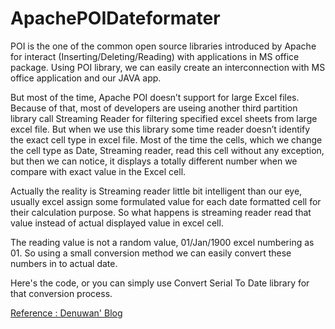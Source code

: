 # ApachePOIDateformater

POI is the one of the common open source libraries introduced by Apache for interact (Inserting/Deleting/Reading) with applications in MS office package. Using POI library, we can easily create an interconnection with MS office application and our JAVA app.  

But most of the time, Apache POI doesn’t support for large Excel files. Because of that, most of developers are useing another third partition library call Streaming Reader for filtering specified excel sheets from large excel file.  But when we use this library some time reader doesn’t identify the exact cell type in excel file. Most of the time the cells, which we change the cell type as Date, Streaming reader, read this cell without any exception, but then we can notice, it displays a totally different number when we compare with exact value in the Excel cell.

Actually the reality is Streaming reader little bit intelligent than our eye, usually excel assign some formulated value for each date formatted cell for their calculation purpose. So what happens is streaming reader read that value instead of actual displayed value in excel cell.  

The reading value is not a random value, 01/Jan/1900 excel numbering as 01. So using a small conversion method we can easily convert these numbers in to actual date.

Here's the code, or you can simply use Convert Serial To Date library for that conversion process.

[Reference : Denuwan' Blog](https://denuwanhimangahettiarachchi.blogspot.com/2016/03/solution-for-apache-poi-date-format.html)
